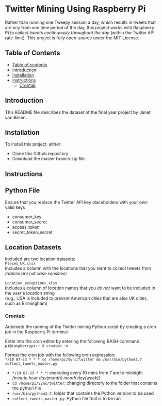# Twitter Mining Using Raspberry Pi
Rather than running one Tweepy session a day, which results in tweets that are ony from one time period of the day, this project works with Raspberry Pi to _collect tweets continuously throughout the day_ (within the Twitter API rate-limit). This project is fully open-source under the MIT License.

## Table of Contents ##
<!--ts-->
   * [Table of contents](#table-of-contents)
   * [Introduction](#introduction)
   * [Installation](#installation)
   * [Instructions](#instructions)
      * [Crontab](#crontab)
<!--te-->

## Introduction ##
This README file describes the dataset of the final year project by Janet van Bilsen.  

## Installation ##
To install this project, either:
* Clone this Github repository 
* Download the master branch zip file.


## Instructions ##

## Python File ##
Ensure that you replace the Twitter API key placeholders with your own valid keys
* consumer_key
* consumer_secret
* access_token
* secret_token_secret

## Location Datasets ##
Included are two location datasets:<br />
`Places_UK.xlsx`<br />
Includes a column with the locations that you want to collect tweets from _(names are not case sensitive)_
<br />
<br />
`Location_exceptions.xlsx`<br /> 
Includes a column of location names that you _do not_ want to be included in the user's location string<br />
(e.g., USA is included to prevent American cities that are also UK cities, such as Birmingham)

### Crontab ###
Automate the running of the Twitter mining Python script by creating a cron job in the Raspberry Pi terminal.  


Enter into the cron editor by entering the following BASH command:<br />
`pi@raspberrypi:~ $ crontab -e`<br />
  
Format the cron job with the following cron expression:<br />
`*/10 07-23 * * * cd /home/pi/Sync/twitter && /usr/bin/python3.7 collect_tweets_master.py`  

* `*/10 07-23 * * *`: executing every 10 mins from 7 am to midnight _[minute hour day(month) month day(week)]_
* `cd /home/pi/Sync/twitter`: changing directory to the folder that contains the python file
* `/usr/bin/python3.7`: folder that contains the Python version to be used
* `collect_tweets_master.py`: Python file that is to be run
